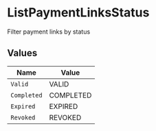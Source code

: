 # ListPaymentLinksStatus

Filter payment links by status


## Values

| Name        | Value       |
| ----------- | ----------- |
| `Valid`     | VALID       |
| `Completed` | COMPLETED   |
| `Expired`   | EXPIRED     |
| `Revoked`   | REVOKED     |